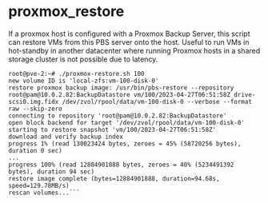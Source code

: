 # proxmox_restore
If a proxmox host is configured with a Proxmox Backup Server, this script can restore VMs from this PBS server onto the host.
Useful to run VMs in hot-standby in another datacenter where running Proxmox hosts in a shared storage cluster is not possible 
due to latency.

```# Usage
root@pve-2:~# ./proxmox-restore.sh 100
new volume ID is 'local-zfs:vm-100-disk-0'
restore proxmox backup image: /usr/bin/pbs-restore --repository root@pam@10.0.2.82:BackupDatastore vm/100/2023-04-27T06:51:58Z drive-scsi0.img.fidx /dev/zvol/rpool/data/vm-100-disk-0 --verbose --format raw --skip-zero
connecting to repository 'root@pam@10.0.2.82:BackupDatastore'
open block backend for target '/dev/zvol/rpool/data/vm-100-disk-0'
starting to restore snapshot 'vm/100/2023-04-27T06:51:58Z'
download and verify backup index
progress 1% (read 130023424 bytes, zeroes = 45% (58720256 bytes), duration 0 sec)
...
progress 100% (read 12884901888 bytes, zeroes = 40% (5234491392 bytes), duration 94 sec)
restore image complete (bytes=12884901888, duration=94.68s, speed=129.78MB/s)
rescan volumes...```


